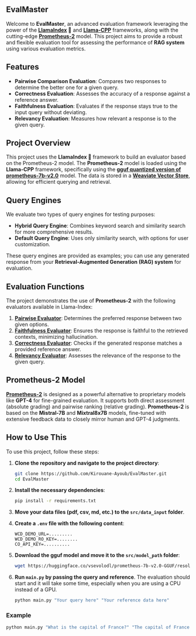 ## EvalMaster

Welcome to **EvalMaster**, an advanced evaluation framework leveraging the power of the **[LlamaIndex](https://docs.llamaindex.ai/en/stable/) 🦙**  and **[Llama-CPP](https://github.com/abetlen/llama-cpp-python)** frameworks, along with the cutting-edge **[Prometheus-2](https://huggingface.co/prometheus-eval/prometheus-7b-v2.0)** model. This project aims to provide a robust and flexible evaluation tool for assessing the performance of **RAG system** using various evaluation metrics.

## Features

- **Pairwise Comparison Evaluation**: Compares two responses to determine the better one for a given query.
- **Correctness Evaluation**: Assesses the accuracy of a response against a reference answer.
- **Faithfulness Evaluation**: Evaluates if the response stays true to the input query without deviating.
- **Relevancy Evaluation**: Measures how relevant a response is to the given query.

## Project Overview

This project uses the **LlamaIndex 🦙**  framework to build an evaluator based on the Prometheus-2 model. The **Prometheus-2** model is loaded using the **Llama-CPP** framework, specifically using the **[gguf quantized version of prometheus-7b-v2.0](https://huggingface.co/vsevolodl/prometheus-7b-v2.0-GGUF)** model. The data is stored in a **[Weaviate Vector Store](https://weaviate.io/developers/weaviate)**, allowing for efficient querying and retrieval.

## Query Engines

We evaluate two types of query engines for testing purposes:
- **Hybrid Query Engine**: Combines keyword search and similarity search for more comprehensive results.
- **Default Query Engine**: Uses only similarity search, with options for user customization.

These query engines are provided as examples; you can use any generated response from your **Retrieval-Augmented Generation (RAG) system** for evaluation.

## Evaluation Functions

The project demonstrates the use of **Prometheus-2** with the following evaluators available in Llama-Index:

1. **[Pairwise Evaluator](https://docs.llamaindex.ai/en/stable/examples/evaluation/pairwise_eval/)**: Determines the preferred response between two given options.
2. **[Faithfulness Evaluator](https://docs.llamaindex.ai/en/stable/examples/evaluation/faithfulness_eval/)**: Ensures the response is faithful to the retrieved contexts, minimizing hallucination.
3. **[Correctness Evaluator](https://docs.llamaindex.ai/en/stable/examples/evaluation/correctness_eval/)**: Checks if the generated response matches a provided reference answer.
4. **[Relevancy Evaluator](https://docs.llamaindex.ai/en/stable/examples/evaluation/relevancy_eval/)**: Assesses the relevance of the response to the given query.

## Prometheus-2 Model

**[Prometheus-2](https://arxiv.org/pdf/2405.01535)** is designed as a powerful alternative to proprietary models like **GPT-4** for fine-grained evaluation. It supports both direct assessment (absolute grading) and pairwise ranking (relative grading). **Prometheus-2** is based on the **Mistral-7B** and **Mixtral8x7B** models, fine-tuned with extensive feedback data to closely mirror human and GPT-4 judgments.

## How to Use This

To use this project, follow these steps:

1. **Clone the repository and navigate to the project directory**:
   ```sh
   git clone https://github.com/Kirouane-Ayoub/EvalMaster.git
   cd EvalMaster
   ```

2. **Install the necessary dependencies**:
   ```sh
   pip install -r requirements.txt
   ```

3. **Move your data files (pdf, csv, md, etc.) to the `src/data_input` folder**.

4. **Create a `.env` file with the following content**:
   ```
   WCD_DEMO_URL=.........
   WCD_DEMO_RO_KEY=........
   CO_API_KEY=..........
   ```

5. **Download the gguf model and move it to the `src/model_path` folder**:
   ```sh
   wget https://huggingface.co/vsevolodl/prometheus-7b-v2.0-GGUF/resolve/main/prometheus-7b-v2.0.Q8_0.gguf
   ```

6. **Run `main.py` by passing the query and reference**. The evaluation should start and it will take some time, especially when you are using a CPU instead of a GPU.
   ```sh
   python main.py "Your query here" "Your reference data here"
   ```

### Example

```sh
python main.py "What is the capital of France?" "The capital of France is Paris."
```
